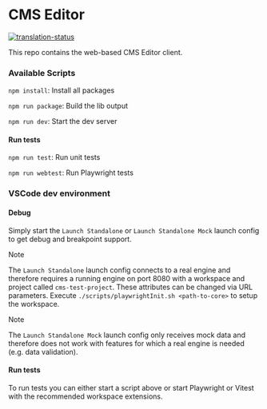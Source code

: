 # CMS Editor

[![translation-status](https://hosted.weblate.org/widget/axonivy/cms-editor/svg-badge.svg)](https://hosted.weblate.org/engage/axonivy/)

This repo contains the web-based CMS Editor client.

### Available Scripts

`npm install`: Install all packages

`npm run package`: Build the lib output

`npm run dev`: Start the dev server

#### Run tests

`npm run test`: Run unit tests

`npm run webtest`: Run Playwright tests

### VSCode dev environment

#### Debug

Simply start the `Launch Standalone` or `Launch Standalone Mock` launch config to get debug and breakpoint support.

> [!NOTE]
> The `Launch Standalone` launch config connects to a real engine and therefore requires a running engine on port 8080 with a workspace and project called `cms-test-project`. These attributes can be changed via URL parameters. Execute `./scripts/playwrightInit.sh <path-to-core>` to setup the workspace.

> [!NOTE]
> The `Launch Standalone Mock` launch config only receives mock data and therefore does not work with features for which a real engine is needed (e.g. data validation).

#### Run tests

To run tests you can either start a script above or start Playwright or Vitest with the recommended workspace extensions.
